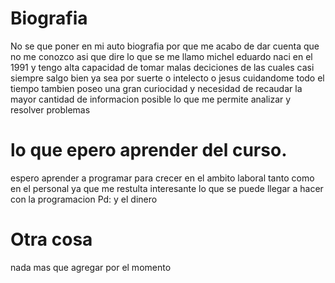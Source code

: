 # Biografia
No se que poner en mi auto biografia por que me acabo de dar cuenta que no me conozco asi que dire lo que se me llamo michel eduardo naci en el 1991 y tengo alta capacidad de tomar malas deciciones de las cuales casi siempre salgo bien ya sea por suerte o intelecto o jesus cuidandome todo el tiempo
tambien poseo una gran curiocidad y necesidad de recaudar la mayor cantidad de informacion posible lo que me permite analizar y resolver problemas
# lo que epero aprender del curso.
espero aprender a programar para crecer en el ambito laboral tanto como en el personal ya que me restulta interesante lo que se puede llegar a hacer con la programacion Pd: y el dinero 
# Otra cosa
nada mas que agregar por el momento

